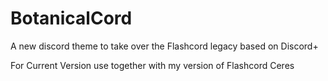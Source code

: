 # BotanicalCord
A new discord theme to take over the Flashcord legacy based on Discord+

For Current Version use together with my version of Flashcord Ceres
